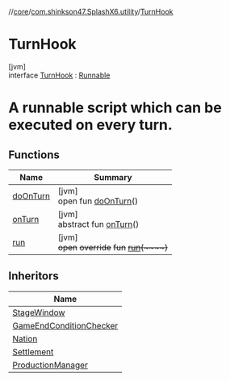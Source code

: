 //[core](../../../index.md)/[com.shinkson47.SplashX6.utility](../index.md)/[TurnHook](index.md)

# TurnHook

[jvm]\
interface [TurnHook](index.md) : [Runnable](https://docs.oracle.com/javase/8/docs/api/java/lang/Runnable.html)

# A runnable script which can be executed on every turn.

## Functions

| Name | Summary |
|---|---|
| [doOnTurn](do-on-turn.md) | [jvm]<br>open fun [doOnTurn](do-on-turn.md)() |
| [onTurn](on-turn.md) | [jvm]<br>abstract fun [onTurn](on-turn.md)() |
| [run](run.md) | [jvm]<br>~~open~~ ~~override~~ ~~fun~~ [~~run~~](run.md)~~(~~~~)~~ |

## Inheritors

| Name |
|---|
| [StageWindow](../../com.shinkson47.SplashX6.rendering.ui/-stage-window/index.md) |
| [GameEndConditionChecker](../../com.shinkson47.SplashX6.game/-game-end-condition-checker/index.md) |
| [Nation](../../com.shinkson47.SplashX6.game/-nation/index.md) |
| [Settlement](../../com.shinkson47.SplashX6.game.cities/-settlement/index.md) |
| [ProductionManager](../../com.shinkson47.SplashX6.game.production/-production-manager/index.md) |
